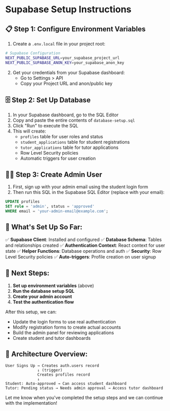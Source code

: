 # Supabase Setup Instructions

## 📋 **Step 1: Configure Environment Variables**

1. Create a `.env.local` file in your project root:
```bash
# Supabase Configuration
NEXT_PUBLIC_SUPABASE_URL=your_supabase_project_url
NEXT_PUBLIC_SUPABASE_ANON_KEY=your_supabase_anon_key
```

2. Get your credentials from your Supabase dashboard:
   - Go to Settings > API
   - Copy your Project URL and anon/public key

## 🗄️ **Step 2: Set Up Database**

1. In your Supabase dashboard, go to the SQL Editor
2. Copy and paste the entire contents of `database-setup.sql`
3. Click "Run" to execute the SQL
4. This will create:
   - `profiles` table for user roles and status
   - `student_applications` table for student registrations
   - `tutor_applications` table for tutor applications
   - Row Level Security policies
   - Automatic triggers for user creation

## 👨‍💼 **Step 3: Create Admin User**

1. First, sign up with your admin email using the student login form
2. Then run this SQL in the Supabase SQL Editor (replace with your email):
```sql
UPDATE profiles 
SET role = 'admin', status = 'approved' 
WHERE email = 'your-admin-email@example.com';
```

## 🚀 **What's Set Up So Far:**

✅ **Supabase Client**: Installed and configured
✅ **Database Schema**: Tables and relationships created
✅ **Authentication Context**: React context for user state
✅ **Helper Functions**: Database operations and auth
✅ **Security**: Row Level Security policies
✅ **Auto-triggers**: Profile creation on user signup

## 🎯 **Next Steps:**

1. **Set up environment variables** (above)
2. **Run the database setup SQL**
3. **Create your admin account**
4. **Test the authentication flow**

After this setup, we can:
- Update the login forms to use real authentication
- Modify registration forms to create actual accounts
- Build the admin panel for reviewing applications
- Create student and tutor dashboards

## 🔧 **Architecture Overview:**

```
User Signs Up → Creates auth.users record
              ↓ (trigger)
              Creates profiles record
              ↓
Student: Auto-approved → Can access student dashboard
Tutor: Pending status → Needs admin approval → Access tutor dashboard
```

Let me know when you've completed the setup steps and we can continue with the implementation!

